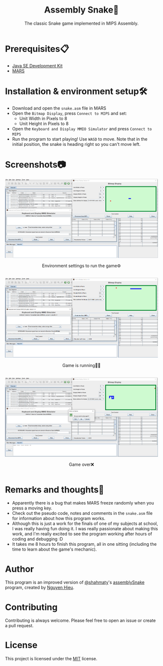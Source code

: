 <div align="center">

# Assembly Snake🐍
The classic Snake game implemented in MIPS Assembly. <br></br>

</div>

# Prerequisites📋
- [Java SE Development Kit](https://www.oracle.com/java/technologies/downloads/)
- [MARS](http://courses.missouristate.edu/KenVollmar/MARS/download.htm)

# Installation & environment setup🛠️
- Download and open the `snake.asm` file in MARS
- Open the `Bitmap Display`, press `Connect to MIPS` and set:
  - Unit Width in Pixels to 8
  - Unit Height in Pixels to 8
- Open the `Keyboard and Display MMIO Simulator` and press `Connect to MIPS`
- Run the program to start playing! Use `WASD` to move. Note that in the initial position, the snake is heading right so you can't move left. 

# Screenshots📷

![](/images/env-setting.png)
<div align="center"> 
    Environment settings to run the game⚙️<br></br>
</div>

![](/images/running.png)
<div align="center"> 
    Game is running🏃‍♂️<br></br>
</div>

![](/images/game-over.png)
<div align="center"> 
    Game over❌<br></br>
</div>

# Remarks and thoughts📌
- Apparently there is a bug that makes MARS freeze randomly when you press a moving key.
- Check out the pseudo code, notes and comments in the `snake.asm` file for information about how this program works.
- Although this is just a work for the finals of one of my subjects at school, I was really having fun doing it. I was really passionate about making this work, and I'm really excited to see the program working after hours of coding and debugging :D 
- It takes me 8 hours to finish this program, all in one sitting (including the time to learn about the game's mechanic).

# Author
This program is an improved version of [@shahmaty](https://github.com/shahmaty)'s [assemblySnake](https://github.com/shahmaty/assemblySnake) program, created by [Nguyen Hieu](https://github.com/hieu748159263).

# Contributing
Contributing is always welcome. Please feel free to open an issue or create a pull request.

# License
This project is licensed under the [MIT](/LICENSE) license.


